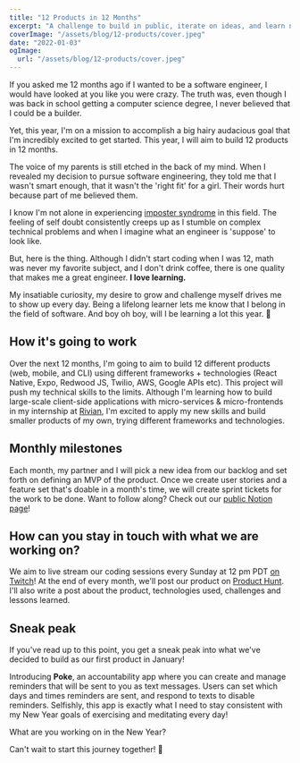 ```yaml
---
title: "12 Products in 12 Months"
excerpt: "A challenge to build in public, iterate on ideas, and learn new technologies!"
coverImage: "/assets/blog/12-products/cover.jpeg"
date: "2022-01-03"
ogImage:
  url: "/assets/blog/12-products/cover.jpeg"
---
```


If you asked me 12 months ago if I wanted to be a software engineer, I would have looked at you like you were crazy. The truth was, even though I was back in school getting a computer science degree, I never believed that I could be a builder.

Yet, this year, I'm on a mission to accomplish a big hairy audacious goal that I'm incredibly excited to get started. This year, I will aim to build 12 products in 12 months.

The voice of my parents is still etched in the back of my mind. When I revealed my decision to pursue software engineering, they told me that I wasn't smart enough, that it wasn't the 'right fit' for a girl. Their words hurt because part of me believed them. 

I know I'm not alone in experiencing [imposter syndrome](https://en.wikipedia.org/wiki/Impostor_syndrome) in this field. The feeling of self doubt consistently creeps up as I stumble on complex technical problems and when I imagine what an engineer is 'suppose' to look like. 

But, here is the thing. Although I didn't start coding when I was 12, math was never my favorite subject, and I don't drink coffee, there is one quality that makes me a great engineer. **I love learning.**

My insatiable curiosity, my desire to grow and challenge myself drives me to show up every day. Being a lifelong learner lets me know that I belong in the field of software. And boy oh boy, will I be learning a lot this year. 🤯

## How it's going to work

Over the next 12 months, I'm going to aim to build 12 different products (web, mobile, and CLI) using different frameworks + technologies (React Native, Expo, Redwood JS, Twilio, AWS, Google APIs etc). This project will push my technical skills to the limits. Although I'm learning how to build large-scale client-side applications with micro-services & micro-frontends in my internship at [Rivian](https://rivian.com/), I'm excited to apply my new skills and build smaller products of my own, trying different frameworks and technologies.

## Monthly milestones

Each month, my partner and I will pick a new idea from our backlog and set forth on defining an MVP of the product. Once we create user stories and a feature set that's doable in a month's time, we will create sprint tickets for the work to be done. Want to follow along? Check out our [public Notion page](https://batteries.notion.site/batteries/12-Products-45c32d127b274f67b44684c5e1c2dd1b)!

## How can you stay in touch with what we are working on? 

We aim to live stream our coding sessions every Sunday at 12 pm PDT [on Twitch](https://www.twitch.tv/alicelovescake)! At the end of every month, we'll post our product on [Product Hunt](https://www.producthunt.com/). I'll also write a post about the product, technologies used, challenges and lessons learned.
  
## Sneak peak

If you've read up to this point, you get a sneak peak into what we've decided to build as our first product in January!

Introducing **Poke**, an accountability app where you can create and manage reminders that will be sent to you as text messages. Users can set which days and times reminders are sent, and respond to texts to disable reminders. Selfishly, this app is exactly what I need to stay consistent with my New Year goals of exercising and meditating every day!

What are you working on in the New Year? 

Can't wait to start this journey together! 🎉